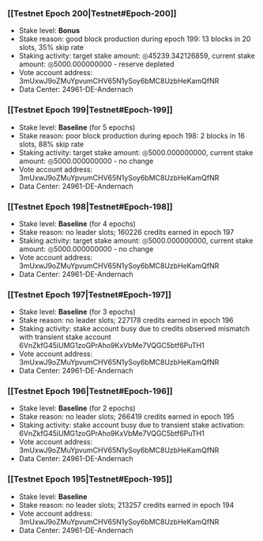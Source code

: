 ### [[Testnet Epoch 200|Testnet#Epoch-200]]
* Stake level: **Bonus**
* Stake reason: good block production during epoch 199: 13 blocks in 20 slots, 35% skip rate
* Staking activity: target stake amount: ◎45239.342126859, current stake amount: ◎5000.000000000 - reserve depleted
* Vote account address: 3mUxwJ9oZMuYpvumCHV65N1ySoy6bMC8UzbHeKamQfNR
* Data Center: 24961-DE-Andernach
### [[Testnet Epoch 199|Testnet#Epoch-199]]
* Stake level: **Baseline** (for 5 epochs)
* Stake reason: poor block production during epoch 198: 2 blocks in 16 slots, 88% skip rate
* Staking activity: target stake amount: ◎5000.000000000, current stake amount: ◎5000.000000000 - no change
* Vote account address: 3mUxwJ9oZMuYpvumCHV65N1ySoy6bMC8UzbHeKamQfNR
* Data Center: 24961-DE-Andernach
### [[Testnet Epoch 198|Testnet#Epoch-198]]
* Stake level: **Baseline** (for 4 epochs)
* Stake reason: no leader slots; 160226 credits earned in epoch 197
* Staking activity: target stake amount: ◎5000.000000000, current stake amount: ◎5000.000000000 - no change
* Vote account address: 3mUxwJ9oZMuYpvumCHV65N1ySoy6bMC8UzbHeKamQfNR
* Data Center: 24961-DE-Andernach
### [[Testnet Epoch 197|Testnet#Epoch-197]]
* Stake level: **Baseline** (for 3 epochs)
* Stake reason: no leader slots; 227178 credits earned in epoch 196
* Staking activity: stake account busy due to credits observed mismatch with transient stake account 6VnZkfG45iUMG1zoGPrAho9KxVbMe7VQGC5btf6PuTH1
* Vote account address: 3mUxwJ9oZMuYpvumCHV65N1ySoy6bMC8UzbHeKamQfNR
* Data Center: 24961-DE-Andernach
### [[Testnet Epoch 196|Testnet#Epoch-196]]
* Stake level: **Baseline** (for 2 epochs)
* Stake reason: no leader slots; 266419 credits earned in epoch 195
* Staking activity: stake account busy due to transient stake activation: 6VnZkfG45iUMG1zoGPrAho9KxVbMe7VQGC5btf6PuTH1
* Vote account address: 3mUxwJ9oZMuYpvumCHV65N1ySoy6bMC8UzbHeKamQfNR
* Data Center: 24961-DE-Andernach
### [[Testnet Epoch 195|Testnet#Epoch-195]]
* Stake level: **Baseline**
* Stake reason: no leader slots; 213257 credits earned in epoch 194
* Vote account address: 3mUxwJ9oZMuYpvumCHV65N1ySoy6bMC8UzbHeKamQfNR
* Data Center: 24961-DE-Andernach